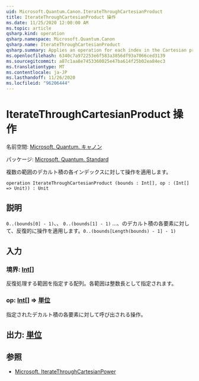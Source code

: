 ```yaml
---
uid: Microsoft.Quantum.Canon.IterateThroughCartesianProduct
title: IterateThroughCartesianProduct 操作
ms.date: 11/25/2020 12:00:00 AM
ms.topic: article
qsharp.kind: operation
qsharp.namespace: Microsoft.Quantum.Canon
qsharp.name: IterateThroughCartesianProduct
qsharp.summary: Applies an operation for each index in the Cartesian product of several ranges.
ms.openlocfilehash: 6340c7a972253e6f583a3856df93a7066ced3139
ms.sourcegitcommit: a87c1aa8e7453360025e47ba614f25b02ea84ec3
ms.translationtype: MT
ms.contentlocale: ja-JP
ms.lasthandoff: 11/26/2020
ms.locfileid: "96206444"
---
```

# <a name="iteratethroughcartesianproduct-operation"></a>IterateThroughCartesianProduct 操作

名前空間: [Microsoft. Quantum. キャノン](xref:Microsoft.Quantum.Canon)

パッケージ: [Microsoft. Quantum. Standard](https://nuget.org/packages/Microsoft.Quantum.Standard)


複数の範囲のデカルト積の各インデックスに対して操作を適用します。

```qsharp
operation IterateThroughCartesianProduct (bounds : Int[], op : (Int[] => Unit)) : Unit
```


## <a name="description"></a>説明

`0..(bounds[0] - 1)`、、 `0..(bounds[1] - 1)` ...、のデカルト積の各要素に対して、反復的に操作を適用します。`0..(bounds[Length(bounds) - 1] - 1)`

## <a name="input"></a>入力

### <a name="bounds--int"></a>境界: [Int](xref:microsoft.quantum.lang-ref.int)[]

反復処理する範囲を指定する配列。各範囲は整数長として指定されます。


### <a name="op--int--unit"></a>op: [Int](xref:microsoft.quantum.lang-ref.int)[] => [単位](xref:microsoft.quantum.lang-ref.unit) 

指定されたデカルト積の各要素に対して呼び出される操作。



## <a name="output--unit"></a>出力: [単位](xref:microsoft.quantum.lang-ref.unit)



## <a name="see-also"></a>参照

- [Microsoft. IterateThroughCartesianPower](xref:Microsoft.Quantum.Canon.IterateThroughCartesianPower)